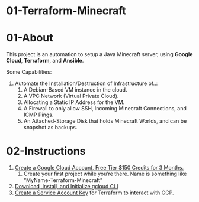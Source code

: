 # 01-Terraform-Minecraft

# 01-About

This project is an automation to setup a Java Minecraft server, using **Google Cloud**, **Terraform**, and **Ansible**.

Some Capabilities:

1. Automate the Installation/Destruction of Infrastructure of..:
    1. A Debian-Based VM instance in the cloud.
    2. A VPC Network (Virtual Private Cloud).
    3. Allocating a Static IP Address for the VM.
    4. A Firewall to only allow SSH, Incoming Minecraft Connections, and ICMP Pings.
    5. An Attached-Storage Disk that holds Minecraft Worlds, and can be snapshot as backups.

# 02-Instructions

1. [Create a Google Cloud Account, Free Tier $150 Credits for 3 Months.](https://cloud.google.com/free)
    1. Create your first project while you’re there. Name is something like “MyName-Terraform-Minecraft”
2. [Download, Install, and Initialize gcloud CLI](https://cloud.google.com/sdk/gcloud#download_and_install_the)
3. [Create a Service Account Key](https://console.cloud.google.com/apis/credentials/serviceaccountkey) for Terraform to interact with GCP.
